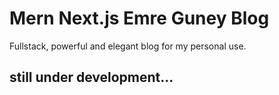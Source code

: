 # Mern Next.js Emre Guney Blog
Fullstack, powerful and elegant blog for my personal use.

## still under development...
